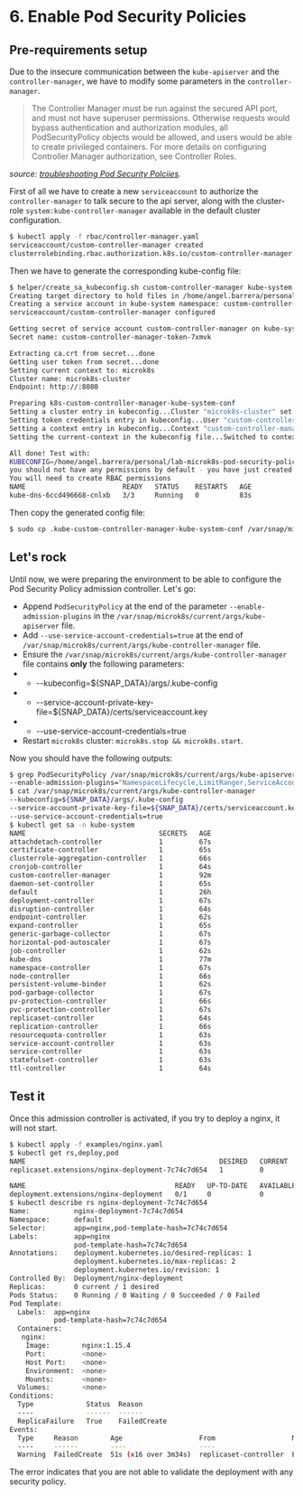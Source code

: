 # 6. Enable Pod Security Policies

## Pre-requirements setup

Due to the insecure communication between the `kube-apiserver` and the `controller-manager`, we have to modify some parameters in the `controller-manager`.


> The Controller Manager must be run against the secured API port, and must not have superuser permissions. Otherwise requests would bypass authentication and authorization modules, all PodSecurityPolicy objects would be allowed, and users would be able to create privileged containers. For more details on configuring Controller Manager authorization, see Controller Roles.

*source: [troubleshooting Pod Security Polciies](https://kubernetes.io/docs/concepts/policy/pod-security-policy/#troubleshooting).*

First of all we have to create a new `serviceaccount` to authorize the `controller-manager` to talk secure to the api server, along with the cluster-role `system:kube-controller-manager` available in the default cluster configuration.

```bash
$ kubectl apply -f rbac/controller-manager.yaml
serviceaccount/custom-controller-manager created
clusterrolebinding.rbac.authorization.k8s.io/custom-controller-manager created
```

Then we have to generate the corresponding kube-config file:

```bash
$ helper/create_sa_kubeconfig.sh custom-controller-manager kube-system
Creating target directory to hold files in /home/angel.barrera/personal/lab-microk8s-pod-security-policies...done
Creating a service account in kube-system namespace: custom-controller-manager
serviceaccount/custom-controller-manager configured

Getting secret of service account custom-controller-manager on kube-system
Secret name: custom-controller-manager-token-7xmvk

Extracting ca.crt from secret...done
Getting user token from secret...done
Setting current context to: microk8s
Cluster name: microk8s-cluster
Endpoint: http://:8080

Preparing k8s-custom-controller-manager-kube-system-conf
Setting a cluster entry in kubeconfig...Cluster "microk8s-cluster" set.
Setting token credentials entry in kubeconfig...User "custom-controller-manager-kube-system-microk8s-cluster" set.
Setting a context entry in kubeconfig...Context "custom-controller-manager-kube-system-microk8s-cluster" created.
Setting the current-context in the kubeconfig file...Switched to context "custom-controller-manager-kube-system-microk8s-cluster".

All done! Test with:
KUBECONFIG=/home/angel.barrera/personal/lab-microk8s-pod-security-policies/.kube-custom-controller-manager-kube-system-conf kubectl get pods
you should not have any permissions by default - you have just created the authentication part
You will need to create RBAC permissions
NAME                        READY   STATUS    RESTARTS   AGE
kube-dns-6ccd496668-cnlxb   3/3     Running   0          83s
```

Then copy the generated config file:

```bash
$ sudo cp .kube-custom-controller-manager-kube-system-conf /var/snap/microk8s/current/args/.kube-config
```

## Let's rock

Until now, we were preparing the environment to be able to configure the Pod Security Policy admission controller. Let's go:

- Append `PodSecurityPolicy` at the end of the parameter `--enable-admission-plugins` in the `/var/snap/microk8s/current/args/kube-apiserver` file.
- Add `--use-service-account-credentials=true` at the end of `/var/snap/microk8s/current/args/kube-controller-manager` file.
- Ensure the `/var/snap/microk8s/current/args/kube-controller-manager` file contains **only** the following parameters:
- - --kubeconfig=${SNAP_DATA}/args/.kube-config
- - --service-account-private-key-file=${SNAP_DATA}/certs/serviceaccount.key
- - --use-service-account-credentials=true
- Restart `microk8s` cluster: `microk8s.stop && microk8s.start`.

Now you should have the following outputs:

```bash
$ grep PodSecurityPolicy /var/snap/microk8s/current/args/kube-apiserver
--enable-admission-plugins="NamespaceLifecycle,LimitRanger,ServiceAccount,DefaultStorageClass,DefaultTolerationSeconds,MutatingAdmissionWebhook,ValidatingAdmissionWebhook,ResourceQuota,PodSecurityPolicy"
$ cat /var/snap/microk8s/current/args/kube-controller-manager
--kubeconfig=${SNAP_DATA}/args/.kube-config
--service-account-private-key-file=${SNAP_DATA}/certs/serviceaccount.key
--use-service-account-credentials=true
$ kubectl get sa -n kube-system
NAME                                 SECRETS   AGE
attachdetach-controller              1         67s
certificate-controller               1         65s
clusterrole-aggregation-controller   1         66s
cronjob-controller                   1         64s
custom-controller-manager            1         92m
daemon-set-controller                1         65s
default                              1         26h
deployment-controller                1         67s
disruption-controller                1         64s
endpoint-controller                  1         62s
expand-controller                    1         65s
generic-garbage-collector            1         67s
horizontal-pod-autoscaler            1         67s
job-controller                       1         62s
kube-dns                             1         77m
namespace-controller                 1         67s
node-controller                      1         66s
persistent-volume-binder             1         62s
pod-garbage-collector                1         67s
pv-protection-controller             1         66s
pvc-protection-controller            1         67s
replicaset-controller                1         64s
replication-controller               1         66s
resourcequota-controller             1         63s
service-account-controller           1         63s
service-controller                   1         63s
statefulset-controller               1         63s
ttl-controller                       1         64s
```

## Test it

Once this admission controller is activated, if you try to deploy a nginx, it will not start.

```bash
$ kubectl apply -f examples/nginx.yaml
$ kubectl get rs,deploy,pod
NAME                                                DESIRED   CURRENT   READY   AGE
replicaset.extensions/nginx-deployment-7c74c7d654   1         0         0       2m59s

NAME                                     READY   UP-TO-DATE   AVAILABLE   AGE
deployment.extensions/nginx-deployment   0/1     0            0           2m59s
$ kubectl describe rs nginx-deployment-7c74c7d654
Name:           nginx-deployment-7c74c7d654
Namespace:      default
Selector:       app=nginx,pod-template-hash=7c74c7d654
Labels:         app=nginx
                pod-template-hash=7c74c7d654
Annotations:    deployment.kubernetes.io/desired-replicas: 1
                deployment.kubernetes.io/max-replicas: 2
                deployment.kubernetes.io/revision: 1
Controlled By:  Deployment/nginx-deployment
Replicas:       0 current / 1 desired
Pods Status:    0 Running / 0 Waiting / 0 Succeeded / 0 Failed
Pod Template:
  Labels:  app=nginx
           pod-template-hash=7c74c7d654
  Containers:
   nginx:
    Image:        nginx:1.15.4
    Port:         <none>
    Host Port:    <none>
    Environment:  <none>
    Mounts:       <none>
  Volumes:        <none>
Conditions:
  Type             Status  Reason
  ----             ------  ------
  ReplicaFailure   True    FailedCreate
Events:
  Type     Reason        Age                   From                   Message
  ----     ------        ----                  ----                   -------
  Warning  FailedCreate  51s (x16 over 3m34s)  replicaset-controller  Error creating: pods "nginx-deployment-7c74c7d654-" is forbidden: no providers available to validate pod request
```

The error indicates that you are not able to validate the deployment with any security policy.